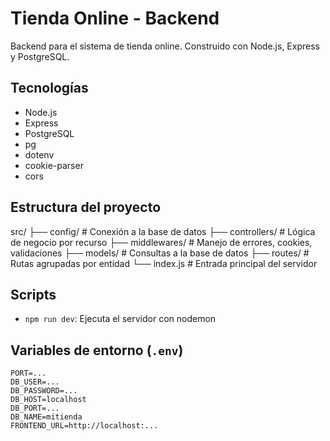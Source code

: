 # Tienda Online - Backend

Backend para el sistema de tienda online. Construido con Node.js, Express y PostgreSQL.

## Tecnologías

- Node.js
- Express
- PostgreSQL
- pg
- dotenv
- cookie-parser
- cors

## Estructura del proyecto

src/
├── config/ # Conexión a la base de datos
├── controllers/ # Lógica de negocio por recurso
├── middlewares/ # Manejo de errores, cookies, validaciones
├── models/ # Consultas a la base de datos
├── routes/ # Rutas agrupadas por entidad
└── index.js # Entrada principal del servidor

## Scripts

- `npm run dev`: Ejecuta el servidor con nodemon

## Variables de entorno (`.env`)

```env
PORT=...
DB_USER=...
DB_PASSWORD=...
DB_HOST=localhost
DB_PORT=...
DB_NAME=mitienda
FRONTEND_URL=http://localhost:...
```

